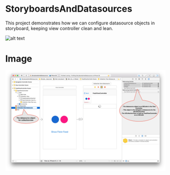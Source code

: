 # StoryboardsAndDatasources
This project demonstrates how we can configure datasource objects in storyboard, keeping view controller clean and lean.

![alt text](https://raw.githubusercontent.com/abhishekbedi1432/StoryboardsAndDatasources/master/path/to/img.png)
# Image
<img src="StoryboardsAndDatasources.jpg" />
